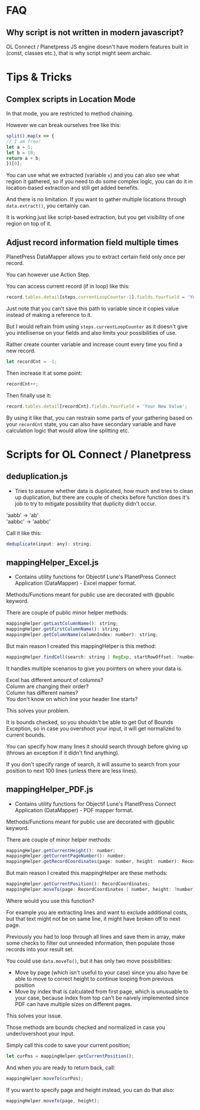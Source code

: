 # FAQ

## Why script is not written in modern javascript?
OL Connect / Planetpress JS engine doesn't have modern features built in (const, classes etc.),
that is why script might seem archaic.

# Tips & Tricks
## Complex scripts in Location Mode
In that mode, you are restricted to method chaining.

However we can break ourselves free like this:
```javascript
split().map(x => {
// I am free!
let a = 5;
let b = 10;
return a + b;
})[0];
```

You can use what we extracted (variable `x`) and you can also see what region it gathered, 
so if you need to do some complex logic, you can do it in location-based extraction 
and still get added benefits.

And there is no limitation. If you want to gather multiple locations through `data.extract()`, 
you certainly can.

It is working just like script-based extraction, but you get visibility of one region on top of it.
## Adjust record information field multiple times
PlanetPress DataMapper allows you to extract certain field only once per record.

You can however use Action Step.

You can access current record (if in loop) like this:

```javascript
record.tables.detail[steps.currentLoopCounter-1].fields.YourField = 'Your New Value';
```

Just note that you can't save this path to variable since it copies value instead of making a reference to it.

But I would refrain from using `steps.currentLoopCounter` as it doesn't give you intellisense on your fields
and also limits your possibilities of use.

Rather create counter variable and increase count every time you find a new record.

```javascript
let recordCnt = -1;
```

Then increase it at some point:

```javascript
recordCnt++;
```

Then finally use it:

```javascript
record.tables.detail[recordCnt].fields.YourField = 'Your New Value';
```

By using it like that, you can restrain some parts of your gathering based on your `recordCnt` state,
you can also have secondary variable and have calculation logic that would allow line splitting etc.

# Scripts for OL Connect / Planetpress

## deduplication.js
- Tries to assume whether data is duplicated, how much and tries to clean up duplication,
but there are couple of checks before function does it's job to try to mitigate possibility
that duplicity didn't occur.

'aabb' -> 'ab'  
'aabbc' -> 'aabbc'

Call it like this:
```javascript
deduplicate(input: any): string;
```

## mappingHelper_Excel.js
- Contains utility functions for Objectif Lune's PlanetPress Connect Application (DataMapper) - Excel mapper format.

Methods/Functions meant for public use are decorated with @public keyword.

There are couple of public minor helper methods:
```javascript
mappingHelper.getLastColumnName(): string;
mappingHelper.getFirstColumnName(): string;
mappingHelper.getColumnName(columnIndex: number): string;
```

But main reason I created this mappingHelper is this method:
```javascript
mappingHelper.findCell(search: string | RegExp, startRowOffset: ?number, stopRowOffset: ?number): Cell;
```

It handles multiple scenarios to give you pointers on where your data is.

Excel has different amount of columns?  
Column are changing their order?  
Column has different names?  
You don't know on which line your header line starts?  

This solves your problem.

It is bounds checked, so you shouldn't be able to get Out of Bounds Exception,
so in case you overshoot your input, it will get normalized to current bounds.

You can specify how many lines it should search through before giving up
(throws an exception if it didn't find anything).

If you don't specify range of search, it will assume to search from your position
to next 100 lines (unless there are less lines).

## mappingHelper_PDF.js
- Contains utility functions for Objectif Lune's PlanetPress Connect Application (DataMapper) - PDF mapper format.

Methods/Functions meant for public use are decorated with @public keyword.

There are couple of minor helper methods:

```javascript
mappingHelper.getCurrentHeight(): number;
mappingHelper.getCurrentPageNumber(): number;
mappingHelper.getRecordCoordinates(page: number, height: number): RecordCoordinates;
```

But main reason I created this mappingHelper are these methods:

```javascript
mappingHelper.getCurrentPosition(): RecordCoordinates;
mappingHelper.moveTo(page: RecordCoordinates | number, height: ?number): void;
```

Where would you use this function?

For example you are extracting lines and want to exclude additional costs, but that text might not be on same line,
it might have broken off to next page.

Previously you had to loop through all lines and save them in array, make some checks to filter out unneeded information,
then populate those records into your result set.

You could use `data.moveTo()`, but it has only two move possibilities:
- Move by page (which isn't useful to your case) since you also have be able to move to correct height to continue looping from previous position
- Move by index that is calculated from first page, which is unusuable to your case, because index from top can't be naively implemented since PDF can have multiple sizes on different pages.

This solves your issue.

Those methods are bounds checked and normalized in case you under/overshoot your input.

Simply call this code to save your current position;

```javascript
let curPos = mappingHelper.getCurrentPosition();
```

And when you are ready to return back, call:
```javascript
mappingHelper.moveTo(curPos);
```

If you want to specify page and height instead, you can do that also:
```javascript
mappingHelper.moveTo(page, height);
```
